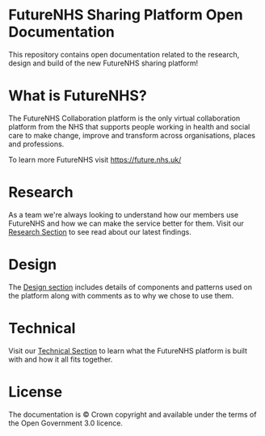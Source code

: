 # FutureNHS Sharing Platform Open Documentation
This repository contains open documentation related to the research, design and build of the new FutureNHS sharing platform!

# What is FutureNHS?
The FutureNHS Collaboration platform is the only virtual collaboration platform from the NHS that supports people working in health and social care to make change, improve and transform across organisations, places and professions.

To learn more FutureNHS visit https://future.nhs.uk/

# Research
As a team we're always looking to understand how our members use FutureNHS and how we can make the service better for them. Visit our [Research Section](https://github.com/nhsengland/sharing-platform-docs/tree/main/research) to see read about our latest findings.

# Design
The [Design section](/design) includes details of components and patterns used on the platform along with comments as to why we chose to use them.

# Technical
Visit our [Technical Section](https://github.com/nhsengland/sharing-platform-docs/tree/main/technical) to learn what the FutureNHS platform is built with and how it all fits together.

# License
The documentation is © Crown copyright and available under the terms of the Open Government 3.0 licence.

